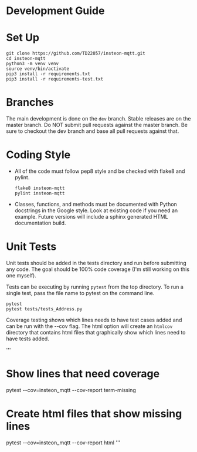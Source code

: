 # Development Guide

# Set Up

   ```
   git clone https://github.com/TD22057/insteon-mqtt.git
   cd insteon-mqtt
   python3 -m venv venv
   source venv/bin/activate
   pip3 install -r requirements.txt
   pip3 install -r requirements-test.txt
   ```

# Branches

The main development is done on the `dev` branch.  Stable releases are
on the master branch.  Do NOT submit pull requests against the master
branch.  Be sure to checkout the dev branch and base all pull requests
against that.


# Coding Style

- All of the code must follow pep8 style and be checked with flake8
  and pylint.

   ```
   flake8 insteon-mqtt
   pylint insteon-mqtt
   ```

- Classes, functions, and methods must be documented with Python
  docstrings in the Google style.  Look at existing code if you need
  an example.  Future versions will include a sphinx generated HTML
  documentation build.


# Unit Tests

Unit tests should be added in the tests directory and run before
submitting any code.  The goal should be 100% code coverage (I'm
still working on this one myself).

Tests can be executing by running `pytest` from the top directory.  To run a
single test, pass the file name to pytest on the command line.

   ```
   pytest
   pytest tests/tests_Address.py
   ```

Coverage testing shows which lines needs to have test cases added and can be
run with the --cov flag.  The html option will create an `htmlcov` directory
that contains html files that graphically show which lines need to have tests
added.

   '''
   # Show lines that need coverage
   pytest --cov=insteon_mqtt --cov-report term-missing

   # Create html files that show missing lines
   pytest --cov=insteon_mqtt --cov-report html
   '''
